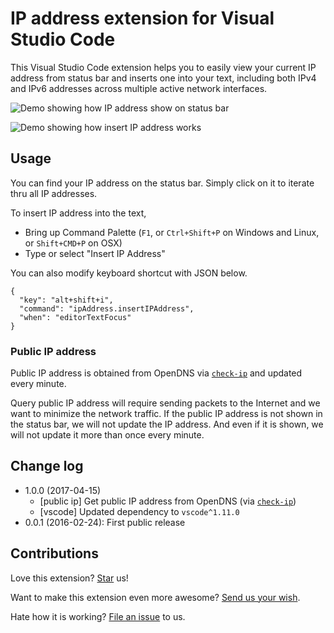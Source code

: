 # IP address extension for Visual Studio Code
This Visual Studio Code extension helps you to easily view your current IP address from status bar and inserts one into your text, including both IPv4 and IPv6 addresses across multiple active network interfaces.

![Demo showing how IP address show on status bar](https://raw.githubusercontent.com/compulim/vscode-ipaddress/master/demo-status-bar.gif)

![Demo showing how insert IP address works](https://raw.githubusercontent.com/compulim/vscode-ipaddress/master/demo-insert.gif)

## Usage
You can find your IP address on the status bar. Simply click on it to iterate thru all IP addresses.

To insert IP address into the text,
* Bring up Command Palette (`F1`, or `Ctrl+Shift+P` on Windows and Linux, or `Shift+CMD+P` on OSX)
* Type or select "Insert IP Address"

You can also modify keyboard shortcut with JSON below.
```
{
  "key": "alt+shift+i",
  "command": "ipAddress.insertIPAddress",
  "when": "editorTextFocus"
}
```

### Public IP address

Public IP address is obtained from OpenDNS via [`check-ip`](https://www.npmjs.com/package/public-ip) and updated every minute.

Query public IP address will require sending packets to the Internet and we want to minimize the network traffic. If the public IP address is not shown in the status bar, we will not update the IP address. And even if it is shown, we will not update it more than once every minute.

## Change log
* 1.0.0 (2017-04-15)
  * [public ip] Get public IP address from OpenDNS (via [`check-ip`](https://www.npmjs.com/package/public-ip))
  * [vscode] Updated dependency to `vscode^1.11.0`
* 0.0.1 (2016-02-24): First public release

## Contributions
Love this extension? [Star](https://github.com/compulim/vscode-ipaddress/stargazers) us!

Want to make this extension even more awesome? [Send us your wish](https://github.com/compulim/vscode-ipaddress/issues/new/).

Hate how it is working? [File an issue](https://github.com/compulim/vscode-ipaddress/issues/new/) to us.
